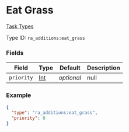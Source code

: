 # Eat Grass
[Task Types](../task_types.md)



Type ID: `ra_additions:eat_grass`
### Fields
 | Field | Type | Default | Description | 
|---|---|---|---|
 | `priority` | [Int](../data_types/int.md) | _optional_ | null | 

### Example
```json
{
  "type": "ra_additions:eat_grass",
  "priority": 0
}
```

